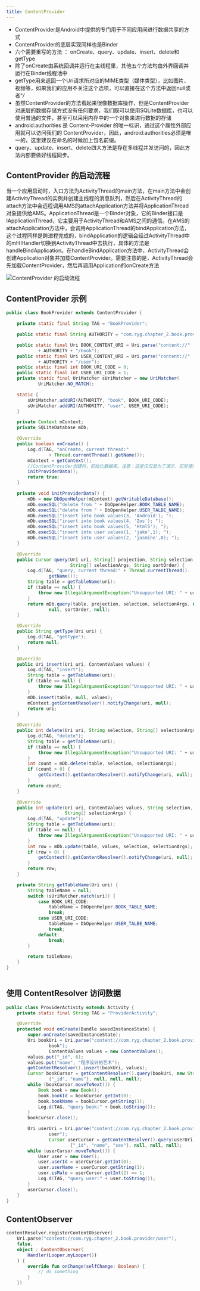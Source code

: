 ```yaml
---
title: ContentProvider
---
```


* ContentProvider是Android中提供的专门用于不同应用间进行数据共享的方式
* ContentProvider的底层实现同样也是Binder
* 六个需要重写的方法 ： onCreate、query、update、insert、delete和getType
* 除了onCreate由系统回调并运行在主线程里，其他五个方法均由外界回调并运行在Binder线程池中
* getType用来返回一个Uri请求所对应的MIME类型（媒体类型），比如图片、视频等，如果我们的应用不关注这个选项，可以直接在这个方法中返回null或者“*/*
* 虽然ContentProvider的方法看起来很像数据库操作，但是ContentProvider对底层的数据存储方式没有任何要求，我们既可以使用SQLite数据库，也可以使用普通的文件，甚至可以采用内存中的一个对象来进行数据的存储
* android:authorities 是 Content-Provider 的唯一标识，通过这个属性外部应用就可以访问我们的 ContentProvider，因此，android:authorities必须是唯一的，这里建议在命名的时候加上包名前缀。
* query、update、insert、delete四大方法是存在多线程并发访问的，因此方法内部要做好线程同步。

## ContentProvider 的启动流程

当一个应用启动时，入口方法为ActivityThread的main方法，在main方法中会创建ActivityThread的实例并创建主线程的消息队列，然后在ActivityThread的attach方法中会远程调用AMS的attachApplication方法并将ApplicationThread对象提供给AMS。ApplicationThread是一个Binder对象，它的Binder接口是IApplicationThread，它主要用于ActivityThread和AMS之间的通信。在AMS的attachApplication方法中，会调用ApplicationThread的bindApplication方法，这个过程同样是跨进程完成的，bindApplication的逻辑会经过ActivityThread中的mH Handler切换到ActivityThread中去执行，具体的方法是handleBindApplication。在handleBindApplication方法中，ActivityThread会创建Application对象并加载ContentProvider。需要注意的是，ActivityThread会先加载ContentProvider，然后再调用Application的onCreate方法

![ContentProvider 的启动流程](https://raw.githubusercontent.com/ooftf/Material/master/img/blog/20210729224931.png)
## ContentProvider 示例
```java
public class BookProvider extends ContentProvider {

    private static final String TAG = "BookProvider";

    public static final String AUTHORITY = "com.ryg.chapter_2.book.provider";

    public static final Uri BOOK_CONTENT_URI = Uri.parse("content://"
            + AUTHORITY + "/book");
    public static final Uri USER_CONTENT_URI = Uri.parse("content://"
            + AUTHORITY + "/user");
    public static final int BOOK_URI_CODE = 0;
    public static final int USER_URI_CODE = 1;
    private static final UriMatcher sUriMatcher = new UriMatcher(
            UriMatcher.NO_MATCH);

    static {
        sUriMatcher.addURI(AUTHORITY, "book", BOOK_URI_CODE);
        sUriMatcher.addURI(AUTHORITY, "user", USER_URI_CODE);
    }

    private Context mContext;
    private SQLiteDatabase mDb;

    @Override
    public boolean onCreate() {
        Log.d(TAG, "onCreate, current thread:"
                + Thread.currentThread().getName());
        mContext = getContext();
        //ContentProvider创建时，初始化数据库。注意：这里仅仅是为了演示，实际使用中不推荐在主线程中进行耗时的数据库操作
        initProviderData();
        return true;
    }

    private void initProviderData() {
        mDb = new DbOpenHelper(mContext).getWritableDatabase();
        mDb.execSQL("delete from " + DbOpenHelper.BOOK_TABLE_NAME);
        mDb.execSQL("delete from " + DbOpenHelper.USER_TALBE_NAME);
        mDb.execSQL("insert into book values(3, 'Android'); ");
        mDb.execSQL("insert into book values(4, 'Ios'); ");
        mDb.execSQL("insert into book values(5, 'Html5'); ");
        mDb.execSQL("insert into user values(1, 'jake',1); ");
        mDb.execSQL("insert into user values(2, 'jasmine',0); ");
    }

    @Override
    public Cursor query(Uri uri, String[] projection, String selection,
                        String[] selectionArgs, String sortOrder) {
        Log.d(TAG, "query, current thread:" + Thread.currentThread().
                getName());
        String table = getTableName(uri);
        if (table == null) {
            throw new IllegalArgumentException("Unsupported URI: " + uri);
        }
        return mDb.query(table, projection, selection, selectionArgs, null,
                null, sortOrder, null);
    }

    @Override
    public String getType(Uri uri) {
        Log.d(TAG, "getType");
        return null;
    }

    @Override
    public Uri insert(Uri uri, ContentValues values) {
        Log.d(TAG, "insert");
        String table = getTableName(uri);
        if (table == null) {
            throw new IllegalArgumentException("Unsupported URI: " + uri);
        }
        mDb.insert(table, null, values);
        mContext.getContentResolver().notifyChange(uri, null);
        return uri;
    }

    @Override
    public int delete(Uri uri, String selection, String[] selectionArgs) {
        Log.d(TAG, "delete");
        String table = getTableName(uri);
        if (table == null) {
            throw new IllegalArgumentException("Unsupported URI: " + uri);
        }
        int count = mDb.delete(table, selection, selectionArgs);
        if (count > 0) {
            getContext().getContentResolver().notifyChange(uri, null);
        }
        return count;
    }

    @Override
    public int update(Uri uri, ContentValues values, String selection,
                      String[] selectionArgs) {
        Log.d(TAG, "update");
        String table = getTableName(uri);
        if (table == null) {
            throw new IllegalArgumentException("Unsupported URI: " + uri);
        }
        int row = mDb.update(table, values, selection, selectionArgs);
        if (row > 0) {
            getContext().getContentResolver().notifyChange(uri, null);
        }
        return row;
    }

    private String getTableName(Uri uri) {
        String tableName = null;
        switch (sUriMatcher.match(uri)) {
            case BOOK_URI_CODE:
                tableName = DbOpenHelper.BOOK_TABLE_NAME;
                break;
            case USER_URI_CODE:
                tableName = DbOpenHelper.USER_TALBE_NAME;
                break;
            default:
                break;
        }

        return tableName;
    }
}
            
```
## 使用 ContentResolver 访问数据
```java
public class ProviderActivity extends Activity {
    private static final String TAG = "ProviderActivity";

    @Override
    protected void onCreate(Bundle savedInstanceState) {
        super.onCreate(savedInstanceState);
        Uri bookUri = Uri.parse("content://com.ryg.chapter_2.book.provider/
                book");
                ContentValues values = new ContentValues();
        values.put("_id", 6);
        values.put("name", "程序设计的艺术");
        getContentResolver().insert(bookUri, values);
        Cursor bookCursor = getContentResolver().query(bookUri, new String[]
                {"_id", "name"}, null, null, null);
        while (bookCursor.moveToNext()) {
            Book book = new Book();
            book.bookId = bookCursor.getInt(0);
            book.bookName = bookCursor.getString(1);
            Log.d(TAG, "query book:" + book.toString());
        }
        bookCursor.close();

        Uri userUri = Uri.parse("content://com.ryg.chapter_2.book.provider/
                user");
                Cursor userCursor = getContentResolver().query(userUri, new String[]
                        {"_id", "name", "sex"}, null, null, null);
        while (userCursor.moveToNext()) {
            User user = new User();
            user.userId = userCursor.getInt(0);
            user.userName = userCursor.getString(1);
            user.isMale = userCursor.getInt(2) == 1;
            Log.d(TAG, "query user:" + user.toString());
        }
        userCursor.close();
    }
}
```


## ContentObserver
```kotlin
contentResolver.registerContentObserver(
    Uri.parse("content://com.ryg.chapter_2.book.provider/user"),
    false,
    object : ContentObserver(
        Handler(Looper.myLooper())
    ) {
        override fun onChange(selfChange: Boolean) {
            // do something
        }
    })
```



